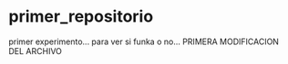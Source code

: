 # primer_repositorio
primer experimento... para ver si funka o no...
PRIMERA MODIFICACION DEL ARCHIVO